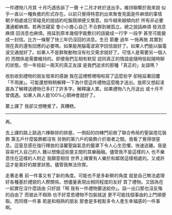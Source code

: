 一件禮物八月買 十月巧遇告訴了一聲 十二月才終於送出手。維持聯繫於我來說 似乎一直以一種負擔的形式存在。以前只覺得特意約出來聚會見面是件麻煩的事情 朝夕相處或日常碰見的說話約吃飯既順便又愜意。如今越來越傾向於 所有非必要溝通都麻煩。若再住寢室 會小小擔心自己 不合群到被孤立。總之說話麻煩 發消息麻煩 回消息也麻煩。拖延到原本幾個字能敷衍的話變成一行字 一段字 甚至可能變成一封信。比方一條壓了快三年仍沒回的消息。生日 節慶 過年 一拖再拖 其實到現在真的還有回應的必要嗎。如果能用腦電波寫字回信就好了。如果人們能以腦電波交通就好了。如果人不是群聚動物沒有社交需求就好了。可惜人是需要另一個人的 而關係是需要維持的。即便我們互相有默契 認同真正的情誼是隨時撿起隨時聊的狀態。但一年撿起一兩天的真正友誼 是我們追求的那種「真正的」友誼嗎？

收到收到禮物的朋友發來的感謝 我在這裡劈裡啪啦寫了這麼些字 卻拖延著回覆「不用謝」。可能還想稍稍解釋一下為什麼這件禮物這麼晚才送出。旋即又想起凌晨為了解釋送禮物已多打了許多字。解釋讓人累。如果禮物八九月送出 或十月不曾偶遇。如果人與人能100%心領神會就好了。

要上課了 我卻又想睡覺了。真糟糕。

--- 
再。

去上課的路上路過六棟聯排的排屋。一側起的四棟門前做了聯合佈局的聖誕燈花裝飾 第五戶什麼裝飾都沒有 另側的第六戶的裝飾介於兩者之間。我看了覺得很窒息。這窒息感在強行釋放的溫馨聖誕氣息的籠罩下令人心生恐懼。快速逃離。我是容易代入自己的人 難以想像這些屋主間的其樂融融。儘管我不是這樣的人 也不樂意住在這樣的人附近 我願意相信 世界上確實有人樂於和鄰居這樣相處的。又或許 這才是美好的鄰里狀態。儘管我無法欣賞。

走著走著 前一件事又有了新的角度。可能也不是多新鮮的角度 就是自己無法處理好各種基於禮貌的人際關係。想儘量表現出相同程度的友好 買了禮物。又因為在一起實在沒什麼話由 只好說「啊 我有一件禮物要送給你」。話一出口那也沒反悔的自由了 而彼此不相熟 也不好意思禮物不包裝就送 更不可能找個事由約上門順便取。而同樣一件事 若是和相熟的朋友 那會是多輕鬆多令人產生幸福感的一件事啊。
